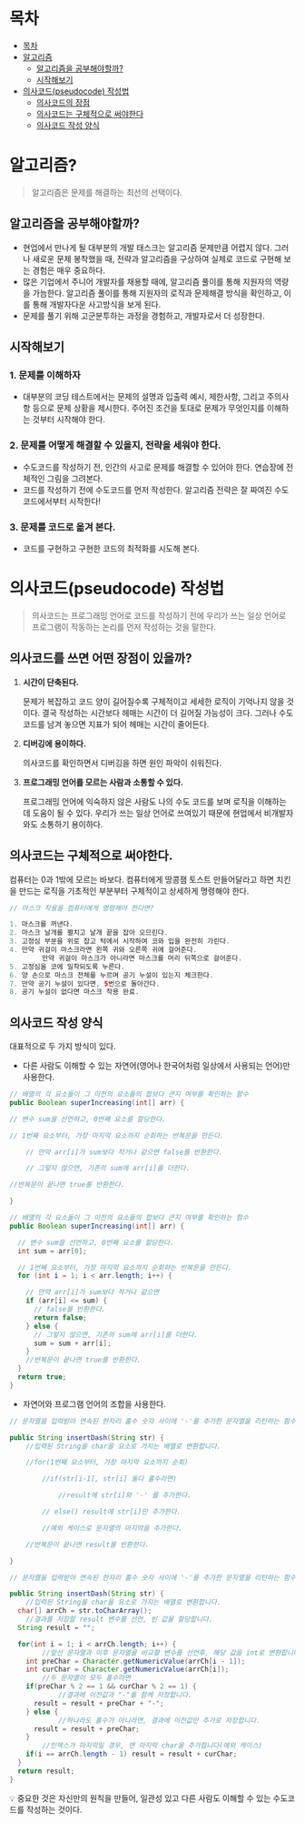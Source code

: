 # 목차
* [목차](#목차)
* [알고리즘](#알고리즘)
    + [알고리즘을 공부해야할까?](#알고리즘을-공부해야할까)
    + [시작해보기](#시작해보기)
* [의사코드(pseudocode) 작성법](#의사코드pseudocode-작성법)
    + [의사코드의 장점](#의사코드를-쓰면-어떤-장점이-있을까)
    + [의사코드는 구체적으로 써야한다](#의사코드는-구체적으로-써야한다)
    + [의사코드 작성 양식](#의사코드-작성-양식)

# 알고리즘?

> 알고리즘은 문제를 해결하는 최선의 선택이다.
> 


## 알고리즘을 공부해야할까?

- 현업에서 만나게 될 대부분의 개발 태스크는 알고리즘 문제만큼 어렵지 않다. 그러나 새로운 문제 봉착했을 때, 전략과 알고리즘을 구상하여 실제로 코드로 구현해 보는 경험은 매우 중요하다.
- 많은 기업에서 주니어 개발자를 채용할 때에, 알고리즘 풀이를 통해 지원자의 역량을 가늠한다. 알고리즘 풀이를 통해 지원자의 로직과 문제해결 방식을 확인하고, 이를 통해 개발자다운 사고방식을 보게 된다.
- 문제를 풀기 위해 고군분투하는 과정을 경험하고, 개발자로서 더 성장한다.

## 시작해보기

### 1. 문제를 이해하자

- 대부분의 코딩 테스트에서는 문제의 설명과 입출력 예시, 제한사항, 그리고 주의사항 등으로 문제 상황을 제시한다. 주어진 조건을 토대로 문제가 무엇인지를 이해하는 것부터 시작해야 한다.

### 2. 문제를 어떻게 해결할 수 있을지, 전략을 세워야 한다.

- 수도코드를 작성하기 전, 인간의 사고로 문제를 해결할 수 있어야 한다. 연습장에 전체적인 그림을 그려본다.
- 코드를 작성하기 전에 수도코드를 먼저 작성한다. 알고리즘 전략은 잘 짜여진 수도코드에서부터 시작한다!

### 3. 문제를 코드로 옮겨 본다.

- 코드를 구현하고 구현한 코드의 최적화를 시도해 본다.

# 의사코드(pseudocode) 작성법

> 의사코드는 프로그래밍 언어로 코드를 작성하기 전에 우리가 쓰는 일상 언어로 프로그램이 작동하는 논리를 먼저 작성하는 것을 말한다.
> 

## 의사코드를 쓰면 어떤 장점이 있을까?

1. **시간이 단축된다.**

    문제가 복잡하고 코드 양이 길어질수록 구체적이고 세세한 로직이 기억나지 않을 것이다. 결국 작성하는 시간보다 헤매는 시간이 더 길어질 가능성이 크다. 그러나 수도코드를 남겨 놓으면 지표가 되어 헤매는 시간이 줄어든다. 

1. **디버깅에 용이하다.**

    의사코드를 확인하면서 디버깅을 하면 원인 파악이 쉬워진다.

1. **프로그래밍 언어를 모르는 사람과 소통할 수 있다.**

    프로그래밍 언어에 익숙하지 않은 사람도 나의 수도 코드를 보며 로직을 이해하는 데 도움이 될 수 있다. 우리가 쓰는 일상 언어로 쓰여있기 때문에 현업에서 비개발자와도 소통하기 용이하다. 

## 의사코드는 구체적으로 써야한다.

컴퓨터는 0과 1밖에 모르는 바보다. 컴퓨터에게 땅콩잼 토스트 만들어달라고 하면 치킨을 만드는 로직을 기초적인 부분부터 구체적이고 상세하게 명령해야 한다. 

```java
// 마스크 착용을 컴퓨터에게 명령해야 한다면?

1. 마스크를 꺼낸다.
2. 마스크 날개를 펼치고 날개 끝을 잡아 오므린다.
3. 고정심 부분을 위로 잡고 턱에서 시작하여 코와 입을 완전히 가린다.
4. 만약 귀걸이 마스크라면 왼쪽 귀와 오른쪽 귀에 걸어준다.
		만약 귀걸이 마스크가 아니라면 마스크를 머리 뒤쪽으로 걸어준다.
5. 고정심을 코에 밀착되도록 누른다.
6. 양 손으로 마스크 전체를 누르며 공기 누설이 있는지 체크한다.
7. 만약 공기 누설이 있다면, 5번으로 돌아간다.
8. 공기 누설이 없다면 마스크 착용 완료.
```

## 의사코드 작성 양식

대표적으로 두 가지 방식이 있다.

- 다른 사람도 이해할 수 있는 자연어(영어나 한국어처럼 일상에서 사용되는 언어)만 사용한다.

```java
// 배열의 각 요소들이 그 이전의 요소들의 합보다 큰지 여부를 확인하는 함수
public Boolean superIncreasing(int[] arr) {

// 변수 sum을 선언하고, 0번째 요소를 할당한다.

// 1번째 요소부터, 가장 마지막 요소까지 순회하는 반복문을 만든다.

	// 만약 arr[i]가 sum보다 작거나 같으면 false를 반환한다.

	// 그렇지 않으면, 기존의 sum에 arr[i]를 더한다.

//반복문이 끝나면 true를 반환한다.

}
```

```java
// 배열의 각 요소들이 그 이전의 요소들의 합보다 큰지 여부를 확인하는 함수
public Boolean superIncreasing(int[] arr) {

  // 변수 sum을 선언하고, 0번째 요소를 할당한다.
  int sum = arr[0];

  // 1번째 요소부터, 가장 마지막 요소까지 순회하는 반복문을 만든다.
  for (int i = 1; i < arr.length; i++) {

    // 만약 arr[i]가 sum보다 작거나 같으면
    if (arr[i] <= sum) {
      // false를 반환한다.
      return false;
    } else {
      // 그렇지 않으면, 기존의 sum에 arr[i]를 더한다.
      sum = sum + arr[i];
    }
    //반복문이 끝나면 true를 반환한다.
  }
  return true;
}
```

- 자연어와 프로그램 언어의 조합을 사용한다.

```java
// 문자열을 입력받아 연속된 한자리 홀수 숫자 사이에 '-'를 추가한 문자열을 리턴하는 함수

public String insertDash(String str) {
	//입력된 String을 char을 요소로 가지는 배열로 변환합니다.

	//for(1번째 요소부터, 가장 마지막 요소까지 순회)

		//if(str[i-1], str[i] 둘다 홀수라면)

			//result에 str[i]와 '-' 를 추가한다.

		// else() result에 str[i]만 추가한다.

		//예외 케이스로 문자열의 마지막을 추가한다.

	//반복문이 끝나면 result를 반환한다.

}
```

```java
// 문자열을 입력받아 연속된 한자리 홀수 숫자 사이에 '-'를 추가한 문자열을 리턴하는 함수

public String insertDash(String str) {
	//입력된 String을 char을 요소로 가지는 배열로 변환합니다.
  char[] arrCh = str.toCharArray();
	//결과를 저장할 result 변수를 선언, 빈 값을 할당합니다.
  String result = "";

  for(int i = 1; i < arrCh.length; i++) {
		//앞선 문자열과 이후 문자열을 비교할 변수를 선언후, 해당 값을 int로 변환합니다.
    int preChar = Character.getNumericValue(arrCh[i - 1]);
    int curChar = Character.getNumericValue(arrCh[i]);
		//두 문자열이 모두 홀수라면
    if(preChar % 2 == 1 && curChar % 2 == 1) {
			//결과에 이전값과 "-"를 함께 저장합니다.
      result = result + preChar + "-";
    } else {
			//하나라도 홀수가 아니라면, 결과에 이전값만 추가로 저장합니다.
      result = result + preChar;
    }
		//인덱스가 마지막일 경우, 맨 마지막 char을 추가합니다(예외 케이스)
    if(i == arrCh.length - 1) result = result + curChar;
  }
  return result;
}
```

<aside>
💡 중요한 것은 자신만의 원칙을 만들어, 일관성 있고 다른 사람도 이해할 수 있는 수도코드를 작성하는 것이다.

</aside>